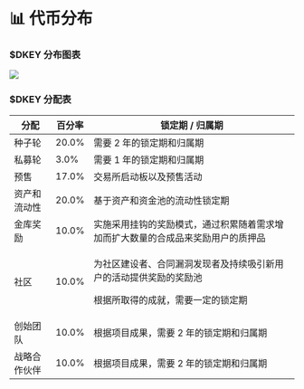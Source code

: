 # 📊 代币分布

### $DKEY 分布图表

![](../.gitbook/assets/DKEY-distribution-chart\_CN.JPG)



### $DKEY 分配表

| 分配     | 百分率   | 锁定期 / 归属期                                                         |
| ------ | ----- | ----------------------------------------------------------------- |
| 种子轮    | 20.0% | 需要 2 年的锁定期和归属期                                                    |
| 私募轮    | 3.0%  | 需要 1 年的锁定期和归属期                                                    |
| 预售     | 17.0% | 交易所启动板以及预售活动                                                      |
| 资产和流动性 | 20.0% | 基于资产和资金池的流动性锁定期                                                   |
| 金库奖励   | 10.0% | 实施采用挂钩的奖励模式，通过积累随着需求增加而扩大数量的合成品来奖励用户的质押品                          |
| 社区     | 10.0% | <p>为社区建设者、合同漏洞发现者及持续吸引新用户的活动提供奖励的奖励池 </p><p>根据所取得的成就，需要一定的锁定期</p> |
| 创始团队   | 10.0% | 根据项目成果，需要 2 年的锁定期和归属期                                             |
| 战略合作伙伴 | 10.0% | 根据项目成果，需要 2 年的锁定期和归属期                                             |




